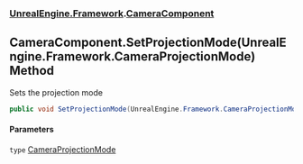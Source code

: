 ### [UnrealEngine.Framework](./UnrealEngine-Framework.md 'UnrealEngine.Framework').[CameraComponent](./UnrealEngine-Framework-CameraComponent.md 'UnrealEngine.Framework.CameraComponent')
## CameraComponent.SetProjectionMode(UnrealEngine.Framework.CameraProjectionMode) Method
Sets the projection mode  
```csharp
public void SetProjectionMode(UnrealEngine.Framework.CameraProjectionMode type);
```
#### Parameters
<a name='UnrealEngine-Framework-CameraComponent-SetProjectionMode(UnrealEngine-Framework-CameraProjectionMode)-type'></a>
`type` [CameraProjectionMode](./UnrealEngine-Framework-CameraProjectionMode.md 'UnrealEngine.Framework.CameraProjectionMode')  
  
